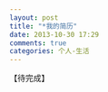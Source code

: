 ```yaml
---
layout: post
title: "*我的简历"
date: 2013-10-30 17:29
comments: true
categories: 个人-生活
---
```

【待完成】
<!-- more --> 


